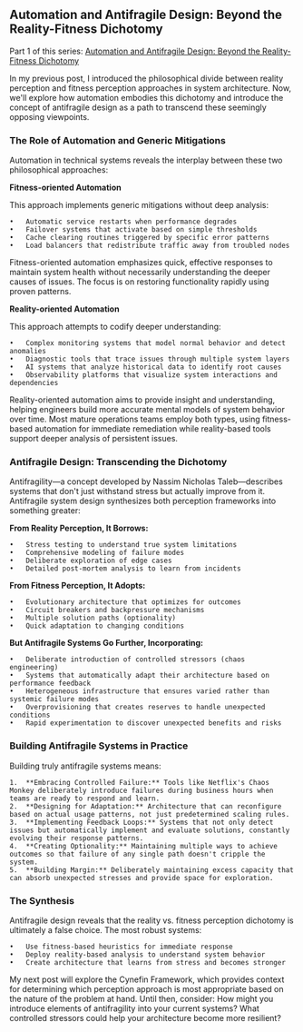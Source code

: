 ## Automation and Antifragile Design: Beyond the Reality-Fitness Dichotomy

Part 1 of this series: [Automation and Antifragile Design: Beyond the Reality-Fitness Dichotomy](https://assimilatereality.github.io/blog/2025/04/17/reality-vs-fitness-perception.html)

In my previous post, I introduced the philosophical divide between reality perception and fitness perception approaches in system architecture. Now, we'll explore how automation embodies this dichotomy and introduce the concept of antifragile design as a path to transcend these seemingly opposing viewpoints.
### The Role of Automation and Generic Mitigations
Automation in technical systems reveals the interplay between these two philosophical approaches:

**Fitness-oriented Automation**

This approach implements generic mitigations without deep analysis:

	•	Automatic service restarts when performance degrades
	•	Failover systems that activate based on simple thresholds
	•	Cache clearing routines triggered by specific error patterns
	•	Load balancers that redistribute traffic away from troubled nodes

Fitness-oriented automation emphasizes quick, effective responses to maintain system health without necessarily understanding the deeper causes of issues. The focus is on restoring functionality rapidly using proven patterns.

**Reality-oriented Automation**

This approach attempts to codify deeper understanding:

	•	Complex monitoring systems that model normal behavior and detect anomalies
	•	Diagnostic tools that trace issues through multiple system layers
	•	AI systems that analyze historical data to identify root causes
	•	Observability platforms that visualize system interactions and dependencies

Reality-oriented automation aims to provide insight and understanding, helping engineers build more accurate mental models of system behavior over time.
Most mature operations teams employ both types, using fitness-based automation for immediate remediation while reality-based tools support deeper analysis of persistent issues.

### Antifragile Design: Transcending the Dichotomy

Antifragility—a concept developed by Nassim Nicholas Taleb—describes systems that don't just withstand stress but actually improve from it. Antifragile system design synthesizes both perception frameworks into something greater:

**From Reality Perception, It Borrows:**

	•	Stress testing to understand true system limitations
	•	Comprehensive modeling of failure modes
	•	Deliberate exploration of edge cases
	•	Detailed post-mortem analysis to learn from incidents

**From Fitness Perception, It Adopts:**

	•	Evolutionary architecture that optimizes for outcomes
	•	Circuit breakers and backpressure mechanisms
	•	Multiple solution paths (optionality)
	•	Quick adaptation to changing conditions

**But Antifragile Systems Go Further, Incorporating:**

	•	Deliberate introduction of controlled stressors (chaos engineering)
	•	Systems that automatically adapt their architecture based on performance feedback
	•	Heterogeneous infrastructure that ensures varied rather than systemic failure modes
	•	Overprovisioning that creates reserves to handle unexpected conditions
	•	Rapid experimentation to discover unexpected benefits and risks

### Building Antifragile Systems in Practice

Building truly antifragile systems means:

	1.	**Embracing Controlled Failure:** Tools like Netflix's Chaos Monkey deliberately introduce failures during business hours when teams are ready to respond and learn.
	2.	**Designing for Adaptation:** Architecture that can reconfigure based on actual usage patterns, not just predetermined scaling rules.
	3.	**Implementing Feedback Loops:** Systems that not only detect issues but automatically implement and evaluate solutions, constantly evolving their response patterns.
	4.	**Creating Optionality:** Maintaining multiple ways to achieve outcomes so that failure of any single path doesn't cripple the system.
	5.	**Building Margin:** Deliberately maintaining excess capacity that can absorb unexpected stresses and provide space for exploration.

### The Synthesis

Antifragile design reveals that the reality vs. fitness perception dichotomy is ultimately a false choice. The most robust systems:

	•	Use fitness-based heuristics for immediate response
	•	Deploy reality-based analysis to understand system behavior
	•	Create architecture that learns from stress and becomes stronger

My next post will explore the Cynefin Framework, which provides context for determining which perception approach is most appropriate based on the nature of the problem at hand.
Until then, consider: How might you introduce elements of antifragility into your current systems? What controlled stressors could help your architecture become more resilient?
